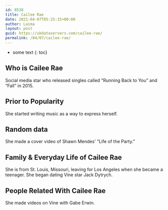 ```yaml
---
id: 8538
title: Cailee Rae
date: 2021-04-07T05:25:15+00:00
author: Laima
layout: post
guid: https://ukdataservers.com/cailee-rae/
permalink: /04/07/cailee-rae/
---
```


* some text
{: toc}


## Who is Cailee Rae
                  
                  
                  
Social media star who released singles called &#8220;Running Back to You&#8221; and &#8220;Fall&#8221; in 2015.
                  
              
            
              
            
                
                
                
## Prior to Popularity
                  
                  
                  
She started writing music as a way to express herself.
                  
              
            
              
            
                
                
                
## Random data
                  
                  
                  
She made a cover video of Shawn Mendes&#8217; &#8220;Life of the Party.&#8221;
                  
              
            
              
            
                
                
                
## Family & Everyday Life of Cailee Rae
                  
                  
                  
She is from St. Louis, Missouri, leaving for Los Angeles when she became a teenager. She began dating Vine star Jack Dytrych.
                  
              
            
              
            
                
                
                
## People Related With Cailee Rae
                  
                  
                  
She made videos on Vine with Gabe Erwin.
                  
              
            
              
            
                
              
            
              
              
            
            
              
            
          
          
          